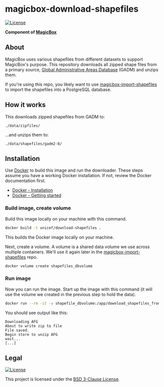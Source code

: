 magicbox-download-shapefiles
============================

[![License](https://img.shields.io/badge/License-BSD%203--Clause-blue.svg)](https://opensource.org/licenses/BSD-3-Clause)

**Component of [MagicBox](https://github.com/unicef/magicbox)**


## About

MagicBox uses various shapefiles from different datasets to support MagicBox's
purpose. This repository downloads all zipped shape files from a primary source,
[Global Administrative Areas Database](http://gadm.org/) (GADM) and unzips them.

If you're using this repo, you likely want to use
[magicbox-import-shapefiles](https://github.com/unicef/magicbox-import-shapefiles)
to import the shapefiles into a PostgreSQL database.


## How it works

This downloads zipped shapefiles from GADM to:

`./data/zipfiles/`

…and unzips them to:

`./data/shapefiles/gadm2-8/`


## Installation

Use [Docker](https://www.docker.com/) to build this image and run the
downloader. These steps assume you have a working Docker installation. If not,
review the Docker documentation first.

* [Docker - Installation](https://docs.docker.com/engine/installation/)
* [Docker - Getting started](https://docs.docker.com/get-started/)

### Build image, create volume

Build this image locally on your machine with this command.

```bash
docker build -t unicef/download-shapefiles .
```

This builds the Docker image locally on your machine.

Next, create a volume. A volume is a shared data volume we use across multiple
containers. We'll use it again later in the
[magicbox-import-shapefiles](https://github.com/unicef/magicbox-import-shapefiles)
repo.

```bash
docker volume create shapefiles_dbvolume
```

### Run image

Now you can run the image. Start up the image with this command (it will use the
volume we created in the previous step to hold the data).

```bash
docker run --rm -it -v shapefile_dbvolume:/app/download_shapefiles_from_gadm/data:z unicef/download-shapefiles
```

You should see output like this:

```
Downloading AFG
About to write zip to file
File saved.
Begin store to unzip AFG
wait...
[...]
```


## Legal

[![License](https://img.shields.io/badge/License-BSD%203--Clause-blue.svg)](https://opensource.org/licenses/BSD-3-Clause)

This project is licensed under the [BSD 3-Clause
License](https://opensource.org/licenses/BSD-3-Clause).
